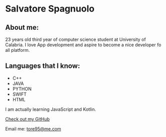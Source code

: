 # Salvatore Spagnuolo

## About me:

23 years old third year of computer science student at University of Calabria.
I love App development and aspire to become a nice developer fo all platform.

## Languages that I know:

- C++
- JAVA
- PYTHON
- SWIFT
- HTML

I am actually learning JavaScript and Kotlin.


[Check out my GitHub](https://github.com/Tore95)

Email me: tore95@me.com
